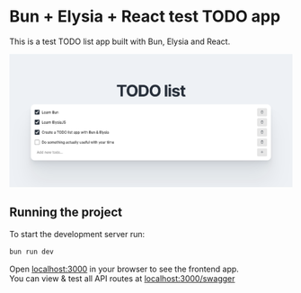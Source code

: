 # Bun + Elysia + React test TODO app

This is a test TODO list app built with Bun, Elysia and React.

![TODO app screenshot](./screenshot.png)

## Running the project

To start the development server run:

```bash
bun run dev
```

Open [localhost:3000](http://localhost:3000/) in your browser to see the frontend app. \
You can view & test all API routes at [localhost:3000/swagger](http://localhost:3000/swagger)
